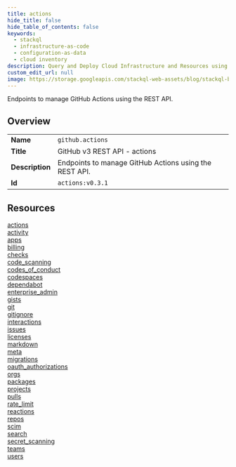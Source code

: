```yaml
---
title: actions
hide_title: false
hide_table_of_contents: false
keywords:
  - stackql
  - infrastructure-as-code
  - configuration-as-data
  - cloud inventory
description: Query and Deploy Cloud Infrastructure and Resources using SQL
custom_edit_url: null
image: https://storage.googleapis.com/stackql-web-assets/blog/stackql-blog-post-featured-image.png
---
```

Endpoints to manage GitHub Actions using the REST API.  
    

## Overview
<table><tbody>
<tr><td><b>Name</b></td><td><code>github.actions</code></td></tr>
<tr><td><b>Title</b></td><td>GitHub v3 REST API - actions</td></tr>
<tr><td><b>Description</b></td><td>Endpoints to manage GitHub Actions using the REST API.</td></tr>
<tr><td><b>Id</b></td><td><code>actions:v0.3.1</code></td></tr>
</tbody></table>

## Resources
<div class="row">
<div class="providerDocColumn">
<a href="/providers/github/actions/actions/">actions</a><br />
<a href="/providers/github/actions/activity/">activity</a><br />
<a href="/providers/github/actions/apps/">apps</a><br />
<a href="/providers/github/actions/billing/">billing</a><br />
<a href="/providers/github/actions/checks/">checks</a><br />
<a href="/providers/github/actions/code_scanning/">code_scanning</a><br />
<a href="/providers/github/actions/codes_of_conduct/">codes_of_conduct</a><br />
<a href="/providers/github/actions/codespaces/">codespaces</a><br />
<a href="/providers/github/actions/dependabot/">dependabot</a><br />
<a href="/providers/github/actions/enterprise_admin/">enterprise_admin</a><br />
<a href="/providers/github/actions/gists/">gists</a><br />
<a href="/providers/github/actions/git/">git</a><br />
<a href="/providers/github/actions/gitignore/">gitignore</a><br />
<a href="/providers/github/actions/interactions/">interactions</a><br />
<a href="/providers/github/actions/issues/">issues</a><br />
<a href="/providers/github/actions/licenses/">licenses</a><br />
</div>
<div class="providerDocColumn">
<a href="/providers/github/actions/markdown/">markdown</a><br />
<a href="/providers/github/actions/meta/">meta</a><br />
<a href="/providers/github/actions/migrations/">migrations</a><br />
<a href="/providers/github/actions/oauth_authorizations/">oauth_authorizations</a><br />
<a href="/providers/github/actions/orgs/">orgs</a><br />
<a href="/providers/github/actions/packages/">packages</a><br />
<a href="/providers/github/actions/projects/">projects</a><br />
<a href="/providers/github/actions/pulls/">pulls</a><br />
<a href="/providers/github/actions/rate_limit/">rate_limit</a><br />
<a href="/providers/github/actions/reactions/">reactions</a><br />
<a href="/providers/github/actions/repos/">repos</a><br />
<a href="/providers/github/actions/scim/">scim</a><br />
<a href="/providers/github/actions/search/">search</a><br />
<a href="/providers/github/actions/secret_scanning/">secret_scanning</a><br />
<a href="/providers/github/actions/teams/">teams</a><br />
<a href="/providers/github/actions/users/">users</a><br />
</div>
</div>
